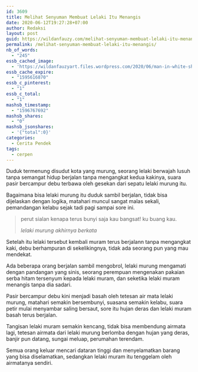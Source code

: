 ```yaml
---
id: 3609
title: Melihat Senyuman Membuat Lelaki Itu Menangis
date: 2020-06-12T19:27:28+07:00
author: Redaksi
layout: post
guid: https://wildanfauzy.com/melihat-senyuman-membuat-lelaki-itu-menangis/
permalink: /melihat-senyuman-membuat-lelaki-itu-menangis/
nb_of_words:
  - "245"
essb_cached_image:
  - 'https://wildanfauzyart.files.wordpress.com/2020/06/man-in-white-shirt-using-macbook-pro-52608.jpg?resize=640%2C300&#038;ssl=1'
essb_cache_expire:
  - "1595616870"
essb_c_pinterest:
  - "1"
essb_c_total:
  - "1"
mashsb_timestamp:
  - "1596767692"
mashsb_shares:
  - "0"
mashsb_jsonshares:
  - '{"total":0}'
categories:
  - Cerita Pendek
tags:
  - cerpen
---
```

Duduk termenung disudut kota yang murung, seorang lelaki berwajah lusuh tanpa semangat hidup berjalan tanpa mengangkat kedua kakinya, suara pasir bercampur debu terbawa oleh gesekan dari sepatu lelaki murung itu.

Bagaimana bisa lelaki murung itu duduk sambil berjalan, tidak bisa dijelaskan dengan logika, matahari muncul sangat malas sekali, pemandangan kelabu sejak tadi pagi sampai sore ini.

<blockquote class="wp-block-quote">
  <p>
    perut sialan kenapa terus bunyi saja kau bangsat! ku buang kau.
  </p>
  
  <cite>lelaki murung akhirnya berkata</cite>
</blockquote>

Setelah itu lelaki tersebut kembali muram terus berjalann tanpa mengangkat kaki, debu berhampuran di sekelikingnya, tidak ada seorang pun yang mau mendekat.

Ada beberapa orang berjalan sambil mengobrol, lelaki murung mengamati dengan pandangan yang sinis, seorang perempuan mengenakan pakaian serba hitam tersenyum kepada lelaki muram, dan seketika lelaki muram menangis tanpa dia sadari.

Pasir bercampur debu kini menjadi basah oleh tetesan air mata lelaki murung, matahari semakin bersembunyi, suasana semakin kelabu, suara petir mulai menyambar saling bersaut, sore itu hujan deras dan lelaki muram basah terus berjalan.

Tangisan lelaki muram semakin kencang, tidak bisa membendung airmata lagi, tetesan airmata dari lelaki murung berlomba dengan hujan yang deras, banjir pun datang, sungai meluap, perumahan terendam. 

Semua orang keluar mencari dataran tinggi dan menyelamatkan barang yang bisa diselamatkan, sedangkan lelaki muram itu tenggelam oleh airmatanya sendiri.